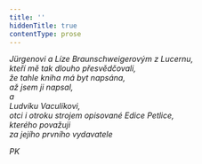 ```yaml
---
title: ''
hiddenTitle: true
contentType: prose
---
```


_Jürgenovi a Líze Braunschweigerovým z Lucernu,  
kteří mě tak dlouho přesvědčovali,  
že tahle kniha má byt napsána,  
až jsem ji napsal,  
a  
Ludvíku Vaculíkovi,  
otci i otroku strojem opisované Edice Petlice,  
kterého považuji  
za jejího prvního vydavatele_

_PK_
